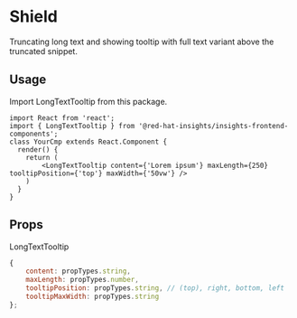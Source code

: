 # Shield

Truncating long text and showing tooltip with full text variant above the truncated snippet.

## Usage

Import LongTextTooltip from this package.

```JSX
import React from 'react';
import { LongTextTooltip } from '@red-hat-insights/insights-frontend-components';
class YourCmp extends React.Component {
  render() {
    return (
        <LongTextTooltip content={'Lorem ipsum'} maxLength={250} tooltipPosition={'top'} maxWidth={'50vw'} />
    )
  }
}
```

## Props

LongTextTooltip

```javascript
{
    content: propTypes.string,
    maxLength: propTypes.number,
    tooltipPosition: propTypes.string, // (top), right, bottom, left
    tooltipMaxWidth: propTypes.string
};
```
